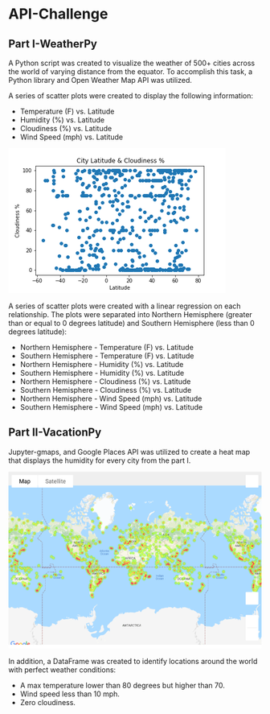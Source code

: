 # API-Challenge

## Part I-WeatherPy

A Python script was created to visualize the weather of 500+ cities across the world of varying distance from the equator. To accomplish this task, a Python library and Open Weather Map API was utilized.

A series of scatter plots were created to display the following information:
* Temperature (F) vs. Latitude
* Humidity (%) vs. Latitude
* Cloudiness (%) vs. Latitude
* Wind Speed (mph) vs. Latitude

![](cloudiness_vs_latitude.png)

A series of scatter plots were created with a linear regression on each relationship. The plots were separated into Northern Hemisphere (greater than or equal to 0 degrees latitude) and Southern Hemisphere (less than 0 degrees latitude):
*	Northern Hemisphere - Temperature (F) vs. Latitude
*	Southern Hemisphere - Temperature (F) vs. Latitude
*	Northern Hemisphere - Humidity (%) vs. Latitude
*	Southern Hemisphere - Humidity (%) vs. Latitude
*	Northern Hemisphere - Cloudiness (%) vs. Latitude
*	Southern Hemisphere - Cloudiness (%) vs. Latitude
*	Northern Hemisphere - Wind Speed (mph) vs. Latitude
*	Southern Hemisphere - Wind Speed (mph) vs. Latitude

## Part II-VacationPy

Jupyter-gmaps, and Google Places API was utilized to create a heat map that displays the humidity for every city from the part I.

![](heat_map_humidity.png)

In addition, a DataFrame was created to identify locations around the world with perfect weather conditions:
*	A max temperature lower than 80 degrees but higher than 70.
*	Wind speed less than 10 mph.
*	Zero cloudiness.


